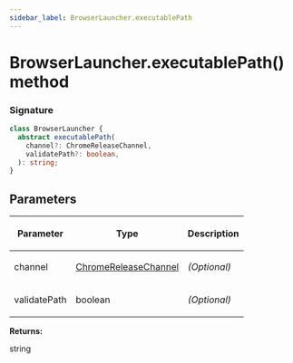 ```yaml
---
sidebar_label: BrowserLauncher.executablePath
---
```


# BrowserLauncher.executablePath() method

### Signature

```typescript
class BrowserLauncher {
  abstract executablePath(
    channel?: ChromeReleaseChannel,
    validatePath?: boolean,
  ): string;
}
```

## Parameters

<table><thead><tr><th>

Parameter

</th><th>

Type

</th><th>

Description

</th></tr></thead>
<tbody><tr><td>

channel

</td><td>

[ChromeReleaseChannel](./puppeteer.chromereleasechannel.md)

</td><td>

_(Optional)_

</td></tr>
<tr><td>

validatePath

</td><td>

boolean

</td><td>

_(Optional)_

</td></tr>
</tbody></table>

**Returns:**

string
